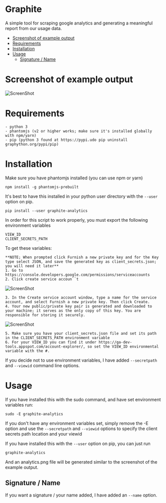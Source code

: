 # Graphite
A simple tool for scraping google analytics and generating a meaningful report from our usage data.

<!-- toc -->

- [Screenshot of example output](#screenshot-of-example-output)
- [Requirements](#requirements)
- [Installation](#installation)
- [Usage](#usage)
  * [Signature / Name](#signature--name)

<!-- tocstop -->

# Screenshot of example output
![ScreenShot](http://i.imgur.com/eXdtzwQ.png)

# Requirements

```
- python 3
- phantomjs (v2 or higher works; make sure it's installed globally with npm/yarn)
- pip (python 3 found at https://pypi.udo pip uninstall graphython.org/pypi/pip)

```
# Installation

Make sure you have phantomjs installed (you can use npm or yarn)

`npm install -g phantomjs-prebuilt`

It's best to have this installed in your python user directory with the `--user` option on pip. 

`pip install --user graphite-analytics`

In order for this script to work properly, you must export the following environment variables
```
VIEW_ID
CLIENT_SECRETS_PATH
```

To get these variables:
```
**NOTE; When prompted click Furnish a new private key and for the Key type select JSON, and save the generated key as client_secrets.json; you will need it later**
1. Go to https://console.developers.google.com/permissions/serviceaccounts
2. Click create service accoun``t
```
![ScreenShot](https://i.imgur.com/NTYgQ7o.png)
```
3. In the Create service account window, type a name for the service account, and select Furnish a new private key. Then click Create.
4. Your new public/private key pair is generated and downloaded to your machine; it serves as the only copy of this key. You are responsible for storing it securely.
```
![ScreenShot](https://i.imgur.com/zVPRCcH.png)
```
5. Make sure you have your client_secrets.json file and set its path in the CLIENT_SECRETS_PATH environment variable
6. For your VIEW_ID you can find it under https://ga-dev-tools.appspot.com/account-explorer/, so set the VIEW_ID environmental variable with the #.
```

If you decide not to use environment variables, I have added `--secretpath` and `--viewid` command line options. 

# Usage

If you have installed this with the sudo command, and have set environment variables run:

`sudo -E graphite-analytics`

If you don't have any environment variables set, simply remove the -E option and use the `--secretpath` and `--viewid` options to specify the client secrets path location and your viewid

If you have installed this with the `--user` option on pip, you can just run

`graphite-analytics` 

And an analytics.png file will be generated similar to the screenshot of the example output.

## Signature / Name

If you want a signature / your name added, I have added an `--name` option.
